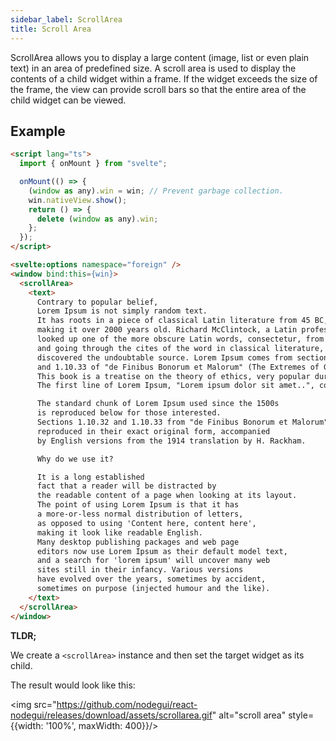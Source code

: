 ```yaml
---
sidebar_label: ScrollArea
title: Scroll Area
---
```


ScrollArea allows you to display a large content (image, list or even plain text) in an area of predefined size. A scroll area is used to display the contents of a child widget within a frame. If the widget exceeds the size of the frame, the view can provide scroll bars so that the entire area of the child widget can be viewed.

## Example

```html
<script lang="ts">
  import { onMount } from "svelte";

  onMount(() => {
    (window as any).win = win; // Prevent garbage collection.
    win.nativeView.show();
    return () => {
      delete (window as any).win;
    };
  });
</script>

<svelte:options namespace="foreign" />
<window bind:this={win}>
  <scrollArea>
    <text>
      Contrary to popular belief, 
      Lorem Ipsum is not simply random text. 
      It has roots in a piece of classical Latin literature from 45 BC, 
      making it over 2000 years old. Richard McClintock, a Latin professor at Hampden-Sydney College in Virginia, 
      looked up one of the more obscure Latin words, consectetur, from a Lorem Ipsum passage, 
      and going through the cites of the word in classical literature, 
      discovered the undoubtable source. Lorem Ipsum comes from sections 1.10.32 
      and 1.10.33 of "de Finibus Bonorum et Malorum" (The Extremes of Good and Evil) by Cicero, written in 45 BC. 
      This book is a treatise on the theory of ethics, very popular during the Renaissance. 
      The first line of Lorem Ipsum, "Lorem ipsum dolor sit amet..", comes from a line in section 1.10.32.

      The standard chunk of Lorem Ipsum used since the 1500s
      is reproduced below for those interested. 
      Sections 1.10.32 and 1.10.33 from "de Finibus Bonorum et Malorum" by Cicero are also 
      reproduced in their exact original form, accompanied 
      by English versions from the 1914 translation by H. Rackham.

      Why do we use it?

      It is a long established 
      fact that a reader will be distracted by 
      the readable content of a page when looking at its layout. 
      The point of using Lorem Ipsum is that it has 
      a more-or-less normal distribution of letters, 
      as opposed to using 'Content here, content here', 
      making it look like readable English. 
      Many desktop publishing packages and web page 
      editors now use Lorem Ipsum as their default model text, 
      and a search for 'lorem ipsum' will uncover many web 
      sites still in their infancy. Various versions 
      have evolved over the years, sometimes by accident, 
      sometimes on purpose (injected humour and the like).
    </text>
  </scrollArea>
</window>
```

**TLDR;**

We create a `<scrollArea>` instance and then set the target widget as its child.

The result would look like this:

<img src="https://github.com/nodegui/react-nodegui/releases/download/assets/scrollarea.gif" alt="scroll area" style={{width: '100%', maxWidth: 400}}/>
